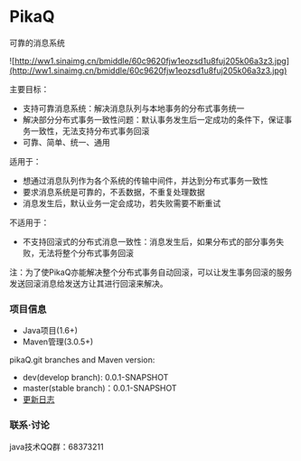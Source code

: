 PikaQ
=======

可靠的消息系统

![http://ww1.sinaimg.cn/bmiddle/60c9620fjw1eozsd1u8fuj205k06a3z3.jpg](http://ww1.sinaimg.cn/bmiddle/60c9620fjw1eozsd1u8fuj205k06a3z3.jpg)

主要目标：

- 支持可靠消息系统：解决消息队列与本地事务的分布式事务统一
- 解决部分分布式事务一致性问题：默认事务发生后一定成功的条件下，保证事务一致性，无法支持分布式事务回滚
- 可靠、简单、统一、通用

适用于：

- 想通过消息队列作为各个系统的传输中间件，并达到分布式事务一致性
- 要求消息系统是可靠的，不丢数据，不重复处理数据
- 消息发生后，默认业务一定会成功，若失败需要不断重试

不适用于：

- 不支持回滚式的分布式消息一致性：消息发生后，如果分布式的部分事务失败，无法将整个分布式事务回滚

注：为了使PikaQ亦能解决整个分布式事务自动回滚，可以让发生事务回滚的服务发送回滚消息给发送方让其进行回滚来解决。

### 项目信息 ###

- Java项目(1.6+)
- Maven管理(3.0.5+)

pikaQ.git branches and Maven version:

- dev(develop branch): 0.0.1-SNAPSHOT
- master(stable branch)：0.0.1-SNAPSHOT
- [更新日志](https://github.com/knightliao/pikaQ/wiki/updates) 

### 联系·讨论

java技术QQ群：68373211